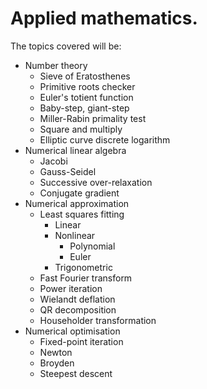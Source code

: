 # Applied mathematics.
The topics covered will be:
- Number theory
  - Sieve of Eratosthenes
  - Primitive roots checker
  - Euler's totient function
  - Baby-step, giant-step
  - Miller-Rabin primality test
  - Square and multiply
  - Elliptic curve discrete logarithm
- Numerical linear algebra
  - Jacobi
  - Gauss-Seidel
  - Successive over-relaxation
  - Conjugate gradient
- Numerical approximation
  - Least squares fitting
    - Linear
    - Nonlinear
      - Polynomial
      - Euler
    - Trigonometric
  - Fast Fourier transform
  - Power iteration
  - Wielandt deflation
  - QR decomposition
  - Householder transformation
- Numerical optimisation
  - Fixed-point iteration
  - Newton
  - Broyden
  - Steepest descent

